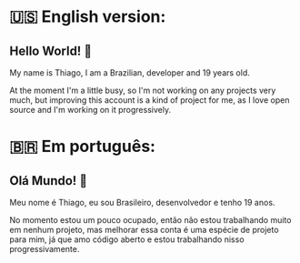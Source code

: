 # 🇺🇸 English version:
## Hello World! 👋
<p>My name is Thiago, I am a Brazilian, developer and 19 years old.</p>
<p>At the moment I'm a little busy, so I'm not working on any projects very much, but improving this account is a kind of project for me, as I love open source and I'm working on it progressively.</p>

# 🇧🇷 Em português:
## Olá Mundo! 👋
<p>Meu nome é Thiago, eu sou Brasileiro, desenvolvedor e tenho 19 anos.</p>
<p>No momento estou um pouco ocupado, então não estou trabalhando muito em nenhum projeto, mas melhorar essa conta é uma espécie de projeto para mim, já que amo código aberto e estou trabalhando nisso progressivamente.</p>
<!--
**thiagolauter/thiagolauter** is a ✨ _special_ ✨ repository because its `README.md` (this file) appears on your GitHub profile.

Here are some ideas to get you started:

- 🔭 I’m currently working on ...
- 🌱 I’m currently learning ...
- 📫 How to reach me: 
- ⚡ Fun fact: ...
-->
